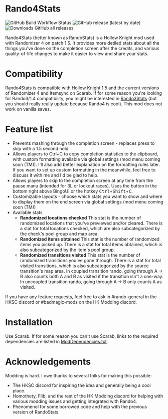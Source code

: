 # Rando4Stats

![GitHub Build Workflow Status](https://img.shields.io/github/workflow/status/BadMagic100/HollowKnight.Rando4Stats/Build)
![GitHub release (latest by date)](https://img.shields.io/github/v/release/BadMagic100/HollowKnight.Rando4Stats)
![Downloads GitHub all releases](https://img.shields.io/github/downloads/BadMagic100/HollowKnight.Rando4Stats/total)

Rando4Stats (better known as RandoStats) is a Hollow Knight mod used with Randomizer 4 on patch 1.5. It provides more detiled stats about all the things you've
done on the completion screen after the credits, and various quality-of-life changes to make it easier to view and share your stats.

# Compatibility

Rando4Stats is compatible with Hollow Knight 1.5 and the current versions of Randomizer 4 and Itemsync on Scarab. If for some reason you're looking for Rando3/1.4 compatibility,
you might be interested in [Rando3Stats](https://github.com/BadMagic100/HollowKnight.Rando3Stats) (but you should really really update because Rando4 is cool). This mod does not
work on vanilla saves.

# Feature list

* Prevents mashing through the completion screen - replaces press to skip with a 1.5 second hold.
* Allows players to Ctrl+C to copy completion statistics to the clipboard, with custom formatting available via global settings (mod menu coming soon (TM)).
  I'll also add better explanation on the formatting rules later. If you want to set up custom formatting in the meanwhile, feel free to discuss it with me and
  I'd be glad to help.
* Allows players to skip to the completion screen at any time from the pause manu (intended for 3L or lockout races). Uses the button in the bottom right
  above BingoUI or the hotkey <kbd>Ctrl</kbd>+<kbd>Shift</kbd>+<kbd>C</kbd>.
* Customizable layouts - choose which stats you want to show and where to display them on the end screen via global settings (mod menu coming soon (TM))
* Available stats
  * **Randomized locations checked**
    This stat is the number of randomized locations that you've previewed and/or cleared. There is a stat for total locations checked, which are also
    subcategorized by the check's pool group and map area.
  * **Randomized items obtained**
    This stat is the number of randomized items you picked up. There is a stat for total items obtained, which is also subcategorized by the item's pool
    group.
  * **Randomized transitions visited**
    This stat is the number of randomized transitions you've gone through. There is a stat for total visited transitions, which is also subcategorized by
    the source transition's map area. In coupled transition rando, going through A -> B also counts both A and B as visited if the transition isn't a one-way.
    In uncoupled transition rando, going through A -> B only counts A as visited.

If you have any feature requests, feel free to ask in #rando-general in the HKSC discord or #badmagic-mods on the HK Modding discord.

# Installation

Use Scarab. If for some reason you can't use Scarab, links to the required dependencies are listed in [ModDependencies.txt](Rando4Stats/ModDependencies.txt).

# Acknowledgements

Modding is hard. I owe thanks to several folks for making this possible:

* The HKSC discord for inspiring the idea and generally being a cool place.
* Homothety, Flib, and the rest of the HK Modding discord for helping with various modding issues and getting integrated with Rando4.
* Phenomenol for some borrowed code and help with the previous version of RandoStats.